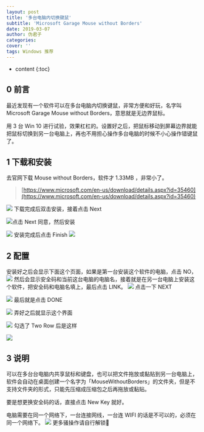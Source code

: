 ```yaml
---
layout: post
title: '多台电脑内切换键鼠'
subtitle: 'Microsoft Garage Mouse without Borders'
date: 2019-03-07
author: 伪君子
categories:
cover: ''
tags: Windows 推荐
---
```


* content
{:toc}
## 0 前言
最近发现有一个软件可以在多台电脑内切换键鼠，非常方便和好玩，名字叫 Microsoft Garage Mouse without Borders，意思就是无边界鼠标。

用 3 台 Win 10 进行试验，效果杠杠的。设置好之后，把鼠标移动到屏幕边界就能把鼠标切换到另一台电脑上，再也不用担心操作多台电脑的时候不小心操作错键鼠了。
## 1 下载和安装
去官网下载 Mouse without Borders，软件才 1.33MB ，非常小了。
>[https://www.microsoft.com/en-us/download/details.aspx?id=35460](https://www.microsoft.com/en-us/download/details.aspx?id=35460)

![](https://upload-images.jianshu.io/upload_images/2989110-035a9c9c2fe61a78.png?imageMogr2/auto-orient/strip%7CimageView2/2/w/1240)
下载完成后双击安装，接着点击 Next

![点击 Next](https://upload-images.jianshu.io/upload_images/2989110-d7ee46abf55c7776.png?imageMogr2/auto-orient/strip%7CimageView2/2/w/1240)
同意，然后安装

![](https://upload-images.jianshu.io/upload_images/2989110-bde6c47ab3c54051.png?imageMogr2/auto-orient/strip%7CimageView2/2/w/1240)
安装完成后点击 Finish
![](https://upload-images.jianshu.io/upload_images/2989110-5ead24e0f6924534.png?imageMogr2/auto-orient/strip%7CimageView2/2/w/1240)

## 2 配置
安装好之后会显示下面这个页面，如果是第一台安装这个软件的电脑，点击 NO，
![](https://upload-images.jianshu.io/upload_images/2989110-21126007c85a7564.png?imageMogr2/auto-orient/strip%7CimageView2/2/w/1240)
然后会显示安全码和当前这台电脑的电脑名，接着就是在另一台电脑上安装这个软件，把安全码和电脑名填上，最后点击 LINK。
![](https://upload-images.jianshu.io/upload_images/2989110-454cbd3dc39a4fba.png?imageMogr2/auto-orient/strip%7CimageView2/2/w/1240)
点击一下 NEXT

![](https://upload-images.jianshu.io/upload_images/2989110-2504d1bbbe2fa123.png?imageMogr2/auto-orient/strip%7CimageView2/2/w/1240)
最后就是点击 DONE

![](https://upload-images.jianshu.io/upload_images/2989110-64773f58b5a41c7b.png?imageMogr2/auto-orient/strip%7CimageView2/2/w/1240)
弄好之后就显示这个界面

![](https://upload-images.jianshu.io/upload_images/2989110-bb59f235cdc73904.png?imageMogr2/auto-orient/strip%7CimageView2/2/w/1240)
勾选了 Two Row 后是这样

![](https://upload-images.jianshu.io/upload_images/2989110-1f4adbc387055d6f.png?imageMogr2/auto-orient/strip%7CimageView2/2/w/1240)
## 3 说明
可以在多台台电脑内共享鼠标和键盘，也可以把文件拖放或黏贴到另一台电脑上，软件会自动在桌面创建一个名字为「MouseWithoutBorders」的文件夹，但是不支持文件夹的形式，只能先压缩成压缩包之后再拖放或黏贴。

要是想更换安全码的话，直接点击 New Key 就好。

电脑需要在同一个网络下，一台连接网线，一台连 WIFI 的话是不可以的，必须在同一个网络下。
![](https://upload-images.jianshu.io/upload_images/2989110-a63e2532223ef227.png?imageMogr2/auto-orient/strip%7CimageView2/2/w/1240)
更多骚操作请自行解锁🤣
